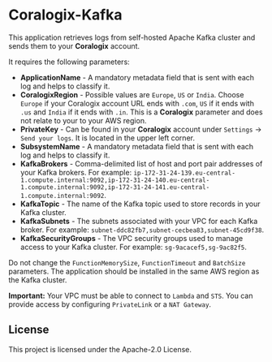 # Coralogix-Kafka

This application retrieves logs from self-hosted Apache Kafka cluster and sends them to your **Coralogix** account.

It requires the following parameters:
* **ApplicationName** - A mandatory metadata field that is sent with each log and helps to classify it.
* **CoralogixRegion** - Possible values are `Europe`, `US` or `India`. Choose `Europe` if your Coralogix account URL ends with `.com`, `US` if it ends with `.us` and `India` if it ends with `.in`. This is a **Coralogix** parameter and does not relate to your to your AWS region.
* **PrivateKey** - Can be found in your **Coralogix** account under `Settings` -> `Send your logs`. It is located in the upper left corner.
* **SubsystemName** - A mandatory metadata field that is sent with each log and helps to classify it.
* **KafkaBrokers** - Comma-delimited list of host and port pair addresses of your Kafka brokers. For example: `ip-172-31-24-139.eu-central-1.compute.internal:9092,ip-172-31-24-140.eu-central-1.compute.internal:9092,ip-172-31-24-141.eu-central-1.compute.internal:9092`.
* **KafkaTopic** - The name of the Kafka topic used to store records in your Kafka cluster.
* **KafkaSubnets** - The subnets associated with your VPC for each Kafka broker. For example: `subnet-ddc82fb7,subnet-cecbea83,subnet-45cd9f38`.
* **KafkaSecurityGroups** - The VPC security groups used to manage access to your Kafka cluster. For example: `sg-9acacef5,sg-9ac82f5`.

Do not change the `FunctionMemorySize`, `FunctionTimeout` and `BatchSize` parameters. The application should be installed in the same AWS region as the Kafka cluster.

**Important:** Your VPC must be able to connect to `Lambda` and `STS`. You can provide access by configuring `PrivateLink` or a `NAT Gateway`.

## License

This project is licensed under the Apache-2.0 License.